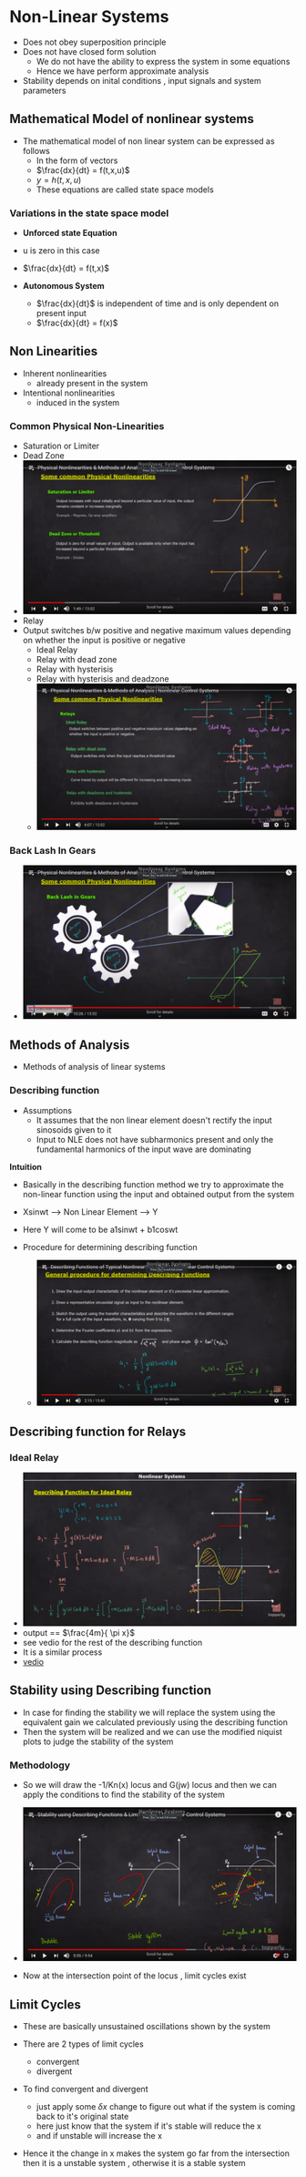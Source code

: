# Non-Linear Systems

- Does not obey superposition principle
- Does not have closed form solution
  - We do not have the ability to express the system in some equations
  - Hence we have perform approximate analysis
- Stability depends on inital conditions , input signals and system parameters

## Mathematical Model of nonlinear systems
- The mathematical model of non linear system can be expressed as follows
  - In the form of vectors
  - $\frac{dx}{dt} = f(t,x,u)$
  - $y = h(t,x,u)$
  - These equations are called state space models

### Variations in the state space model
- **Unforced state Equation**
 - u is zero in this case
 - $\frac{dx}{dt} = f(t,x)$

- **Autonomous System**
  - $\frac{dx}{dt}$ is independent of time and is only dependent on present input
  - $\frac{dx}{dt} = f(x)$

## Non Linearities
- Inherent nonlinearities
  - already present in the system
- Intentional nonlinearities
  - induced in the system 

### Common Physical Non-Linearities
- Saturation or Limiter
- Dead Zone
- ![saturation_deadzone](saturation_deadzone.jpg)
- Relay
- Output switches b/w positive and negative maximum values depending on whether the input is positive or negative
  - Ideal Relay
  - Relay with dead zone
  - Relay with hysterisis
  - Relay with hysterisis and deadzone
  - ![relay](relay.jpg)

### Back Lash In Gears
- ![backlash](backlash.jpg)

## Methods of Analysis
- Methods of analysis of linear systems

### Describing function
- Assumptions
  - It assumes that the non linear element doesn't rectify the input sinosoids given to it
  - Input to NLE does not have subharmonics present and only the fundamental harmonics of the input wave are dominating

**Intuition**
- Basically in the describing function method we try to approximate the non-linear function using the input and obtained output from the system

- Xsinwt --> Non Linear Element --> Y
- Here Y will come to be a1sinwt + b1coswt

- Procedure for determining describing function
  - ![procedure](procedure.jpg)


## Describing function for Relays
### Ideal Relay
- ![id_relay](id_relay.jpg)
- output == $\frac{4m}{ \pi x}$
- see vedio for the rest of the describing function
- It is a similar process
- [vedio](https://www.youtube.com/watch?v=cV9blkYakAw&list=PLhdVEDm7SZ-MqSUpBw78Cb2BmI142R2VA&index=9)

## Stability using Describing function
- In case for finding the stability we will replace the system using the equivalent gain we calculated previously using the describing function
- Then the system will be realized and we can use the modified niquist plots to judge the stability of the system

### Methodology
- So we will draw the -1/Kn(x) locus and G(jw) locus and then we can apply the conditions to find the stability of the system
- ![nl_sys](nl_sys.jpg)

- Now at the intersection point of the locus , limit cycles exist

## Limit Cycles
- These are basically unsustained oscillations shown by the system
- There are 2 types of limit cycles
   - convergent
   - divergent

- To find convergent and divergent
   - just apply some $\delta x$ change to figure out what if the system is coming back to it's original state
   - here just know that the system if it's stable will reduce the x
   - and if unstable will increase the x

- Hence it the change in x makes the system go far from the intersection then it is a unstable system , otherwise it is a stable system